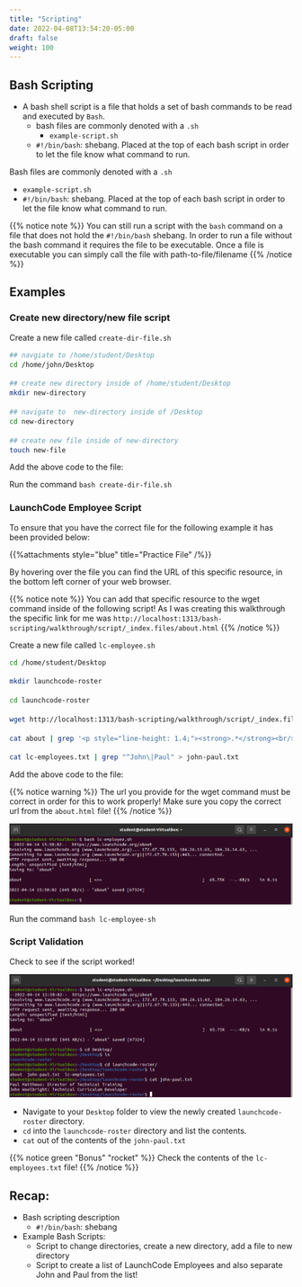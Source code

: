 ```yaml
---
title: "Scripting"
date: 2022-04-08T13:54:20-05:00
draft: false
weight: 100
---
```


## Bash Scripting

- A bash shell script is a file that holds a set of bash commands to be read and executed by `Bash`.
  - bash files are commonly denoted with a `.sh`
    - `example-script.sh`
  - `#!/bin/bash`: shebang. Placed at the top of each bash script in order to let the file know what command to run.

Bash files are commonly denoted with a `.sh`
- `example-script.sh`
- `#!/bin/bash`: shebang. Placed at the top of each bash script in order to let the file know what command to run.

{{% notice note %}}
You can still run a script with the `bash` command on a file that does not hold the `#!/bin/bash` shebang. In order to run a file without the bash command it requires the file to be executable. Once a file is executable you can simply call the file with path-to-file/filename
{{% /notice %}}

## Examples

### Create new directory/new file script

Create a new file called `create-dir-file.sh`

```bash
## navgiate to /home/student/Desktop
cd /home/john/Desktop

## create new directory inside of /home/student/Desktop
mkdir new-directory

## navigate to  new-directory inside of /Desktop
cd new-directory

## create new file inside of new-directory
touch new-file
```

Add the above code to the file:

Run the command `bash create-dir-file.sh`

### LaunchCode Employee Script

To ensure that you have the correct file for the following example it has been provided below:

{{%attachments style="blue" title="Practice File" /%}}

By hovering over the file you can find the URL of this specific resource, in the bottom left corner of your web browser.

{{% notice note %}}
You can add that specific resource to the wget command inside of the following script! As I was creating this walkthrough the specific link for me was `http://localhost:1313/bash-scripting/walkthrough/script/_index.files/about.html`
{{% /notice %}}

Create a new file called `lc-employee.sh`

```bash
cd /home/student/Desktop

mkdir launchcode-roster

cd launchcode-roster

wget http://localhost:1313/bash-scripting/walkthrough/script/_index.files/about.html

cat about | grep '<p style="line-height: 1.4;"><strong>.*</strong><br/>.*<br/>' | sed 's/^.*<strong>//g' | sed 's/<\/strong><br\/>/: /g' | sed 's/<br\/>.*$//g' > lc-employees.txt

cat lc-employees.txt | grep "^John\|Paul" > john-paul.txt
```

Add the above code to the file:

{{% notice warning %}}
The url you provide for the wget command must be correct in order for this to work properly! Make sure you copy the correct url from the `about.html` file!
{{% /notice %}}

![bash-lc-employee](pictures/bash-lc-employee.png?classes=border)

Run the command `bash lc-employee-sh`

### Script Validation

Check to see if the script worked!

![validation](pictures/validation.png?classes=border)

- Navigate to your `Desktop` folder to view the newly created `launchcode-roster` directory.
- `cd` into the `launchcode-roster` directory and list the contents.
- `cat` out of the contents of the `john-paul.txt`

{{% notice green "Bonus" "rocket" %}}
Check the contents of the `lc-employees.txt` file!
{{% /notice %}}


## Recap:
- Bash scripting description
  - `#!/bin/bash`: shebang
- Example Bash Scripts:
  - Script to change directories, create a new directory, add a file to new directory
  - Script to create a list of LaunchCode Employees and also separate John and Paul from the list!